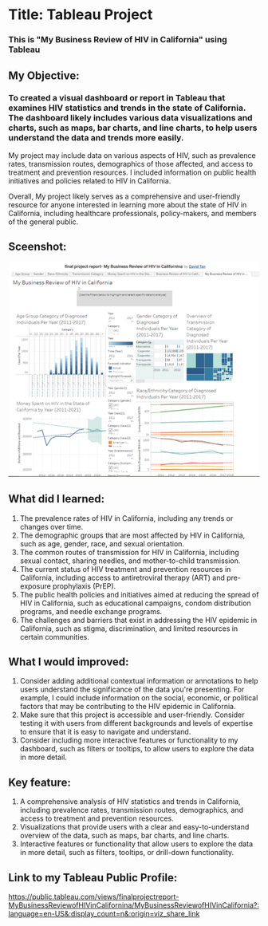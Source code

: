 # Title: Tableau Project
### This is "My Business Review of HIV in California" using Tableau

## My Objective: 
### To created a visual dashboard or report in Tableau that examines HIV statistics and trends in the state of California. The dashboard likely includes various data visualizations and charts, such as maps, bar charts, and line charts, to help users understand the data and trends more easily.

My project may include data on various aspects of HIV, such as prevalence rates, transmission routes, demographics of those affected, and access to treatment and prevention resources. I included information on public health initiatives and policies related to HIV in California.

Overall, My project likely serves as a comprehensive and user-friendly resource for anyone interested in learning more about the state of HIV in California, including healthcare professionals, policy-makers, and members of the general public.

## Sceenshot:
<img src= "Capture.PNG" width="700">

## What did I learned:
1. The prevalence rates of HIV in California, including any trends or changes over time.
2. The demographic groups that are most affected by HIV in California, such as age, gender, race, and sexual orientation.
3. The common routes of transmission for HIV in California, including sexual contact, sharing needles, and mother-to-child transmission.
4. The current status of HIV treatment and prevention resources in California, including access to antiretroviral therapy (ART) and pre-exposure prophylaxis (PrEP).
5. The public health policies and initiatives aimed at reducing the spread of HIV in California, such as educational campaigns, condom distribution programs, and needle exchange programs.
6. The challenges and barriers that exist in addressing the HIV epidemic in California, such as stigma, discrimination, and limited resources in certain communities.

## What I would improved:
1. Consider adding additional contextual information or annotations to help users understand the significance of the data you're presenting. For example, I could include information on the social, economic, or political factors that may be contributing to the HIV epidemic in California.
2. Make sure that this project is accessible and user-friendly. Consider testing it with users from different backgrounds and levels of expertise to ensure that it is easy to navigate and understand.
3. Consider including more interactive features or functionality to my dashboard, such as filters or tooltips, to allow users to explore the data in more detail.

## Key feature:
1. A comprehensive analysis of HIV statistics and trends in California, including prevalence rates, transmission routes, demographics, and access to treatment and prevention resources.
2. Visualizations that provide users with a clear and easy-to-understand overview of the data, such as maps, bar charts, and line charts.
3. Interactive features or functionality that allow users to explore the data in more detail, such as filters, tooltips, or drill-down functionality.

## Link to my Tableau Public Profile:

https://public.tableau.com/views/finalprojectreport-MyBusinessReviewofHIVinCalifornina/MyBusinessReviewofHIVinCalifornia?:language=en-US&:display_count=n&:origin=viz_share_link

